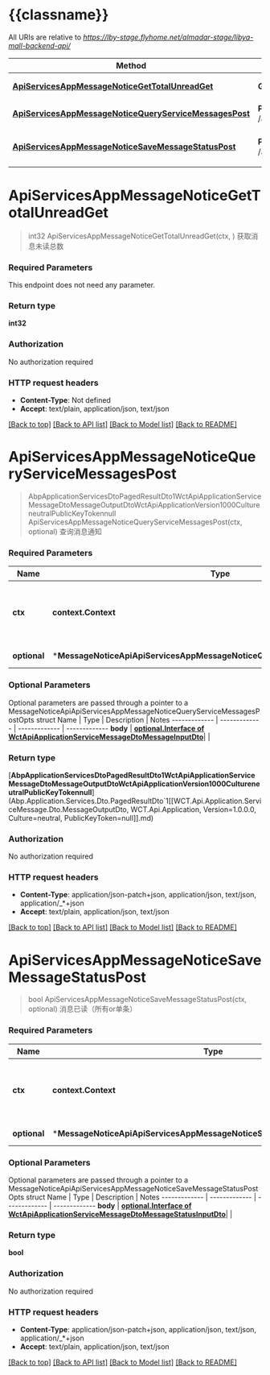 # {{classname}}

All URIs are relative to *https://lby-stage.flyhome.net/almadar-stage/libya-mall-backend-api/*

Method | HTTP request | Description
------------- | ------------- | -------------
[**ApiServicesAppMessageNoticeGetTotalUnreadGet**](MessageNoticeApi.md#ApiServicesAppMessageNoticeGetTotalUnreadGet) | **Get** /api/services/app/MessageNotice/GetTotalUnread | 获取消息未读总数
[**ApiServicesAppMessageNoticeQueryServiceMessagesPost**](MessageNoticeApi.md#ApiServicesAppMessageNoticeQueryServiceMessagesPost) | **Post** /api/services/app/MessageNotice/QueryServiceMessages | 查询消息通知
[**ApiServicesAppMessageNoticeSaveMessageStatusPost**](MessageNoticeApi.md#ApiServicesAppMessageNoticeSaveMessageStatusPost) | **Post** /api/services/app/MessageNotice/SaveMessageStatus | 消息已读（所有or单条）

# **ApiServicesAppMessageNoticeGetTotalUnreadGet**
> int32 ApiServicesAppMessageNoticeGetTotalUnreadGet(ctx, )
获取消息未读总数

### Required Parameters
This endpoint does not need any parameter.

### Return type

**int32**

### Authorization

No authorization required

### HTTP request headers

 - **Content-Type**: Not defined
 - **Accept**: text/plain, application/json, text/json

[[Back to top]](#) [[Back to API list]](../README.md#documentation-for-api-endpoints) [[Back to Model list]](../README.md#documentation-for-models) [[Back to README]](../README.md)

# **ApiServicesAppMessageNoticeQueryServiceMessagesPost**
> AbpApplicationServicesDtoPagedResultDto1WctApiApplicationServiceMessageDtoMessageOutputDtoWctApiApplicationVersion1000CultureneutralPublicKeyTokennull ApiServicesAppMessageNoticeQueryServiceMessagesPost(ctx, optional)
查询消息通知

### Required Parameters

Name | Type | Description  | Notes
------------- | ------------- | ------------- | -------------
 **ctx** | **context.Context** | context for authentication, logging, cancellation, deadlines, tracing, etc.
 **optional** | ***MessageNoticeApiApiServicesAppMessageNoticeQueryServiceMessagesPostOpts** | optional parameters | nil if no parameters

### Optional Parameters
Optional parameters are passed through a pointer to a MessageNoticeApiApiServicesAppMessageNoticeQueryServiceMessagesPostOpts struct
Name | Type | Description  | Notes
------------- | ------------- | ------------- | -------------
 **body** | [**optional.Interface of WctApiApplicationServiceMessageDtoMessageInputDto**](WctApiApplicationServiceMessageDtoMessageInputDto.md)|  | 

### Return type

[**AbpApplicationServicesDtoPagedResultDto1WctApiApplicationServiceMessageDtoMessageOutputDtoWctApiApplicationVersion1000CultureneutralPublicKeyTokennull**](Abp.Application.Services.Dto.PagedResultDto&#x60;1[[WCT.Api.Application.ServiceMessage.Dto.MessageOutputDto, WCT.Api.Application, Version&#x3D;1.0.0.0, Culture&#x3D;neutral, PublicKeyToken&#x3D;null]].md)

### Authorization

No authorization required

### HTTP request headers

 - **Content-Type**: application/json-patch+json, application/json, text/json, application/_*+json
 - **Accept**: text/plain, application/json, text/json

[[Back to top]](#) [[Back to API list]](../README.md#documentation-for-api-endpoints) [[Back to Model list]](../README.md#documentation-for-models) [[Back to README]](../README.md)

# **ApiServicesAppMessageNoticeSaveMessageStatusPost**
> bool ApiServicesAppMessageNoticeSaveMessageStatusPost(ctx, optional)
消息已读（所有or单条）

### Required Parameters

Name | Type | Description  | Notes
------------- | ------------- | ------------- | -------------
 **ctx** | **context.Context** | context for authentication, logging, cancellation, deadlines, tracing, etc.
 **optional** | ***MessageNoticeApiApiServicesAppMessageNoticeSaveMessageStatusPostOpts** | optional parameters | nil if no parameters

### Optional Parameters
Optional parameters are passed through a pointer to a MessageNoticeApiApiServicesAppMessageNoticeSaveMessageStatusPostOpts struct
Name | Type | Description  | Notes
------------- | ------------- | ------------- | -------------
 **body** | [**optional.Interface of WctApiApplicationServiceMessageDtoMessageStatusInputDto**](WctApiApplicationServiceMessageDtoMessageStatusInputDto.md)|  | 

### Return type

**bool**

### Authorization

No authorization required

### HTTP request headers

 - **Content-Type**: application/json-patch+json, application/json, text/json, application/_*+json
 - **Accept**: text/plain, application/json, text/json

[[Back to top]](#) [[Back to API list]](../README.md#documentation-for-api-endpoints) [[Back to Model list]](../README.md#documentation-for-models) [[Back to README]](../README.md)

